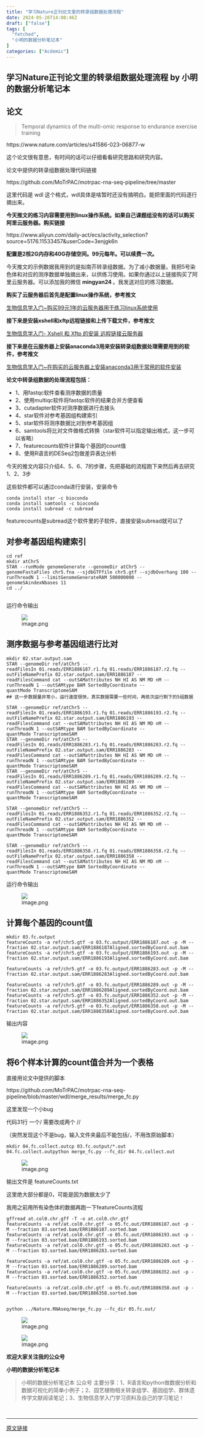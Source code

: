 ```yaml
---
title: "学习Nature正刊论文里的转录组数据处理流程"
date: 2024-05-26T14:08:46Z
draft: ["false"]
tags: [
  "fetched",
  "小明的数据分析笔记本"
]
categories: ["Acdemic"]
---
```

学习Nature正刊论文里的转录组数据处理流程 by 小明的数据分析笔记本
------
<div><section data-tool="mdnice编辑器" data-website="https://www.mdnice.com"><h2 data-tool="mdnice编辑器"><span></span><span>论文</span><span></span><span> </span></h2><blockquote data-tool="mdnice编辑器"><span></span><p>Temporal dynamics of the multi-omic response to endurance exercise training</p></blockquote><p data-tool="mdnice编辑器">https://www.nature.com/articles/s41586-023-06877-w</p><p data-tool="mdnice编辑器">这个论文很有意思，有时间的话可以仔细看看研究思路和研究内容。</p><p data-tool="mdnice编辑器">论文中提供的转录组数据处理代码链接</p><p data-tool="mdnice编辑器">https://github.com/MoTrPAC/motrpac-rna-seq-pipeline/tree/master</p><p data-tool="mdnice编辑器">这里代码是 wdl 这个格式，wdl具体是啥暂时还没有搞明白。能把里面的代码逐行摘出来。</p><p data-tool="mdnice编辑器"><strong>今天推文的练习内容需要用到linux操作系统。如果自己课题组没有的话可以购买阿里云服务器。购买链接</strong></p><p data-tool="mdnice编辑器">https://www.aliyun.com/daily-act/ecs/activity_selection?source=5176.11533457&amp;userCode=3enjgk6n</p><p data-tool="mdnice编辑器"><strong>配置是2核2G内存和40G存储空间。99元每年。可以续费一次。</strong></p><p data-tool="mdnice编辑器">今天推文的示例数据我用到的是拟南芥转录组数据。为了减小数据量。我把5号染色体和对应的测序数据单独摘出来，以供练习使用。如果你通过以上链接购买了阿里云服务器。可以添加我的微信 <strong>mingyan24 </strong>。我发送对应的练习数据。</p><p data-tool="mdnice编辑器"><strong>购买了云服务器后首先是配置linux操作系统，参考推文</strong></p><p data-tool="mdnice编辑器"><a target="_blank" href="http://mp.weixin.qq.com/s?__biz=MzI3NzQ3MTcxMg==&amp;mid=2247497114&amp;idx=1&amp;sn=7d77f87f9df224812da59c62722f19c8&amp;chksm=eb677d15dc10f403cf60d6bfb76c3c5461a46f61a2b9d1f902971bf5d8bad8e805489dadbced&amp;scene=21#wechat_redirect" textvalue="生物信息学入门~购买99元1年的云服务器用于练习linux系统使用" linktype="text" imgurl="" imgdata="null" data-itemshowtype="0" tab="innerlink" data-linktype="2">生物信息学入门~购买99元1年的云服务器用于练习linux系统使用</a><br></p><p data-tool="mdnice编辑器"><strong>接下来是安装xshell和xftp远程链接和上传下载文件，参考推文</strong></p><p data-tool="mdnice编辑器"><a target="_blank" href="http://mp.weixin.qq.com/s?__biz=MzI3NzQ3MTcxMg==&amp;mid=2247497338&amp;idx=2&amp;sn=4a2085cc54c5f481f3bf435b753bf648&amp;chksm=eb677ef5dc10f7e3b55a8d87473c19cb4f655f21ca85d25d1beb2b25a760558d933b0df5c8eb&amp;scene=21#wechat_redirect" textvalue="生物信息学入门- Xshell 和 Xftp 的安装 远程链接云服务器" linktype="text" imgurl="" imgdata="null" data-itemshowtype="0" tab="innerlink" data-linktype="2">生物信息学入门- Xshell 和 Xftp 的安装 远程链接云服务器</a><br></p><p data-tool="mdnice编辑器"><strong>接下来是在云服务器上安装anaconda3用来安装转录组数据处理需要用到的软件，参考推文</strong></p><p data-tool="mdnice编辑器"><a target="_blank" href="http://mp.weixin.qq.com/s?__biz=MzI3NzQ3MTcxMg==&amp;mid=2247497338&amp;idx=1&amp;sn=28a68958407e5f5d72765179fa5f78fa&amp;chksm=eb677ef5dc10f7e3ad4c41286181afc309b2ae587006bbfc9130c6d350879ec2bbd52cdbd514&amp;scene=21#wechat_redirect" textvalue="生物信息学入门~在购买的云服务器上安装anaconda3用于常用的软件安装" linktype="text" imgurl="" imgdata="null" data-itemshowtype="0" tab="innerlink" data-linktype="2">生物信息学入门~在购买的云服务器上安装anaconda3用于常用的软件安装</a><br></p><p data-tool="mdnice编辑器"><strong>论文中转录组数据的处理流程包括：</strong></p><ul data-tool="mdnice编辑器"><li><section>1、用fastqc软件查看测序数据的质量</section></li><li><section>2、使用multiqc软件将fastqc软件的结果合并方便查看</section></li><li><section>3、cutadapter软件对测序数据进行去接头</section></li><li><section>4、star软件对参考基因组构建索引</section></li><li><section>5、star软件将测序数据比对到参考基因组</section></li><li><section>6、samtools将比对文件做格式转换（star软件可以指定输出格式，这一步可以省略）</section></li><li><section>7、featurecounts软件计算每个基因的count值</section></li><li><section>8、使用R语言的DESeq2包做差异表达分析</section></li></ul><p data-tool="mdnice编辑器">今天的推文内容只介绍4、5、6、7的步骤，先把基础的流程跑下来然后再去研究1、2、3步</p><p data-tool="mdnice编辑器">这些软件都可以通过conda进行安装，安装命令</p><pre data-tool="mdnice编辑器"><span></span><code>conda install star -c bioconda<br>conda install samtools -c bioconda<br>conda install subread -c subread<br></code></pre><p data-tool="mdnice编辑器">featurecounts是subread这个软件里的子软件，直接安装subread就可以了</p><h2 data-tool="mdnice编辑器"><span></span><span>对参考基因组构建索引</span><span></span><span> </span></h2><pre data-tool="mdnice编辑器"><span></span><code><span>cd</span> ref<br>mkdir atChr5<br>STAR --runMode genomeGenerate --genomeDir atChr5 --genomeFastaFiles chr5.fna --sjdbGTFfile chr5.gtf --sjdbOverhang 100 --runThreadN 1 --limitGenomeGenerateRAM 500000000 --genomeSAindexNbases 11 <br><span>cd</span> ../<br><br></code></pre><p data-tool="mdnice编辑器">运行命令输出</p><figure data-tool="mdnice编辑器"><img data-imgfileid="100013769" data-ratio="0.49224806201550386" data-src="https://mmbiz.qpic.cn/sz_mmbiz_png/t1wZDoUyFk77GH7neLCDmMrSj7qey4ic3jsLfiaKIA2wd09AfVf3MVcSh6wyQSNia7UoEOP73YUgTRFkewRrslh4Q/640?wx_fmt=png&amp;from=appmsg" data-type="png" data-w="774" src="https://mmbiz.qpic.cn/sz_mmbiz_png/t1wZDoUyFk77GH7neLCDmMrSj7qey4ic3jsLfiaKIA2wd09AfVf3MVcSh6wyQSNia7UoEOP73YUgTRFkewRrslh4Q/640?wx_fmt=png&amp;from=appmsg"><figcaption>image.png</figcaption></figure><h2 data-tool="mdnice编辑器"><span></span><span>测序数据与参考基因组进行比对</span><span></span><span> </span></h2><pre data-tool="mdnice编辑器"><span></span><code>mkdir 02.star.output.sam<br>STAR --genomeDir ref/atChr5 --readFilesIn 01.reads/ERR1886187.r1.fq 01.reads/ERR1886187.r2.fq --outFileNamePrefix 02.star.output.sam/ERR1886187 --readFilesCommand cat --outSAMattributes NH HI AS NM MD nM --runThreadN 1 --outSAMtype BAM SortedByCoordinate --quantMode TranscriptomeSAM<br><span>## 这一步数据量非常小，运行速度很快，真实数据需要一些时间，再依次运行剩下的5组数据</span><br><br>STAR --genomeDir ref/atChr5 --readFilesIn 01.reads/ERR1886193.r1.fq 01.reads/ERR1886193.r2.fq --outFileNamePrefix 02.star.output.sam/ERR1886193 --readFilesCommand cat --outSAMattributes NH HI AS NM MD nM --runThreadN 1 --outSAMtype BAM SortedByCoordinate --quantMode TranscriptomeSAM<br>STAR --genomeDir ref/atChr5 --readFilesIn 01.reads/ERR1886283.r1.fq 01.reads/ERR1886283.r2.fq --outFileNamePrefix 02.star.output.sam/ERR1886283 --readFilesCommand cat --outSAMattributes NH HI AS NM MD nM --runThreadN 1 --outSAMtype BAM SortedByCoordinate --quantMode TranscriptomeSAM<br>STAR --genomeDir ref/atChr5 --readFilesIn 01.reads/ERR1886289.r1.fq 01.reads/ERR1886289.r2.fq --outFileNamePrefix 02.star.output.sam/ERR1886289 --readFilesCommand cat --outSAMattributes NH HI AS NM MD nM --runThreadN 1 --outSAMtype BAM SortedByCoordinate --quantMode TranscriptomeSAM<br><br>STAR --genomeDir ref/atChr5 --readFilesIn 01.reads/ERR1886352.r1.fq 01.reads/ERR1886352.r2.fq --outFileNamePrefix 02.star.output.sam/ERR1886352 --readFilesCommand cat --outSAMattributes NH HI AS NM MD nM --runThreadN 1 --outSAMtype BAM SortedByCoordinate --quantMode TranscriptomeSAM<br><br>STAR --genomeDir ref/atChr5 --readFilesIn 01.reads/ERR1886358.r1.fq 01.reads/ERR1886358.r2.fq --outFileNamePrefix 02.star.output.sam/ERR1886358 --readFilesCommand cat --outSAMattributes NH HI AS NM MD nM --runThreadN 1 --outSAMtype BAM SortedByCoordinate --quantMode TranscriptomeSAM<br></code></pre><p data-tool="mdnice编辑器">运行命令输出</p><figure data-tool="mdnice编辑器"><img data-imgfileid="100013768" data-ratio="0.2402088772845953" data-src="https://mmbiz.qpic.cn/sz_mmbiz_png/t1wZDoUyFk77GH7neLCDmMrSj7qey4ic3hMBQXOqCfvviczPxGGAGgeCKdibCsfAF5BVGRMgtRiao09AlZvNWRuz0A/640?wx_fmt=png&amp;from=appmsg" data-type="png" data-w="766" src="https://mmbiz.qpic.cn/sz_mmbiz_png/t1wZDoUyFk77GH7neLCDmMrSj7qey4ic3hMBQXOqCfvviczPxGGAGgeCKdibCsfAF5BVGRMgtRiao09AlZvNWRuz0A/640?wx_fmt=png&amp;from=appmsg"><figcaption>image.png</figcaption></figure><h2 data-tool="mdnice编辑器"><span></span><span>计算每个基因的count值</span><span></span><span> </span></h2><pre data-tool="mdnice编辑器"><span></span><code>mkdir 03.fc.output<br>featureCounts -a ref/chr5.gtf -o 03.fc.output/ERR1886187.out -p -M --fraction 02.star.output.sam/ERR1886187Aligned.sortedByCoord.out.bam<br>featureCounts -a ref/chr5.gtf -o 03.fc.output/ERR1886193.out -p -M --fraction 02.star.output.sam/ERR1886193Aligned.sortedByCoord.out.bam<br><br>featureCounts -a ref/chr5.gtf -o 03.fc.output/ERR1886283.out -p -M --fraction 02.star.output.sam/ERR1886283Aligned.sortedByCoord.out.bam<br><br>featureCounts -a ref/chr5.gtf -o 03.fc.output/ERR1886289.out -p -M --fraction 02.star.output.sam/ERR1886289Aligned.sortedByCoord.out.bam<br>featureCounts -a ref/chr5.gtf -o 03.fc.output/ERR1886352.out -p -M --fraction 02.star.output.sam/ERR1886352Aligned.sortedByCoord.out.bam<br>featureCounts -a ref/chr5.gtf -o 03.fc.output/ERR1886358.out -p -M --fraction 02.star.output.sam/ERR1886358Aligned.sortedByCoord.out.bam<br></code></pre><p data-tool="mdnice编辑器">输出内容</p><figure data-tool="mdnice编辑器"><img data-imgfileid="100013772" data-ratio="0.759825327510917" data-src="https://mmbiz.qpic.cn/sz_mmbiz_png/t1wZDoUyFk77GH7neLCDmMrSj7qey4ic3xewkGkh22lIwjHkcudNxUmLVXa2VUnicQ6YRggCHgJh4DJW7OMXSNKA/640?wx_fmt=png&amp;from=appmsg" data-type="png" data-w="916" src="https://mmbiz.qpic.cn/sz_mmbiz_png/t1wZDoUyFk77GH7neLCDmMrSj7qey4ic3xewkGkh22lIwjHkcudNxUmLVXa2VUnicQ6YRggCHgJh4DJW7OMXSNKA/640?wx_fmt=png&amp;from=appmsg"><figcaption>image.png</figcaption></figure><h2 data-tool="mdnice编辑器"><span></span><span>将6个样本计算的count值合并为一个表格</span><span></span><span> </span></h2><p data-tool="mdnice编辑器">直接用论文中提供的脚本</p><p data-tool="mdnice编辑器">https://github.com/MoTrPAC/motrpac-rna-seq-pipeline/blob/master/wdl/merge_results/merge_fc.py</p><p data-tool="mdnice编辑器">这里发现一个小bug</p><p data-tool="mdnice编辑器">代码31行 一个/ 需要改成两个 //</p><p data-tool="mdnice编辑器">（突然发现这个不是bug，输入文件夹最后不能包括/，不用改原始脚本）</p><pre data-tool="mdnice编辑器"><span></span><code>mkdir 04.fc.collect.out</code><code>cp <span>03.fc.output/*.out <span>04.fc.collect.out</span></span></code><code><span>python merge_fc.py --fc_dir 04.fc.collect.out</span></code></pre><figure data-tool="mdnice编辑器"><img data-imgfileid="100013770" data-ratio="0.3665338645418327" data-src="https://mmbiz.qpic.cn/sz_mmbiz_png/t1wZDoUyFk77GH7neLCDmMrSj7qey4ic3P3Mu2CUGn0aYX0zryBtfXiaNh1kqt8CXXAy97yoDj1N8psRnBWddNaQ/640?wx_fmt=png&amp;from=appmsg" data-type="png" data-w="1004" src="https://mmbiz.qpic.cn/sz_mmbiz_png/t1wZDoUyFk77GH7neLCDmMrSj7qey4ic3P3Mu2CUGn0aYX0zryBtfXiaNh1kqt8CXXAy97yoDj1N8psRnBWddNaQ/640?wx_fmt=png&amp;from=appmsg"><figcaption>image.png</figcaption></figure><p data-tool="mdnice编辑器">输出文件是 featureCounts.txt</p><p data-tool="mdnice编辑器">这里绝大部分都是0，可能是因为数据太少了</p><p data-tool="mdnice编辑器">我用之前用所有染色体的数据再跑一下featureCounts流程</p><pre data-tool="mdnice编辑器"><span></span><code>gffread at.col0.chr.gff -T -o at.col0.chr.gtf<br>featureCounts -a ref/at.col0.chr.gtf -o 05.fc.out/ERR1886187.out -p -M --fraction 03.sorted.bam/ERR1886187.sorted.bam<br>featureCounts -a ref/at.col0.chr.gtf -o 05.fc.out/ERR1886193.out -p -M --fraction 03.sorted.bam/ERR1886193.sorted.bam<br>featureCounts -a ref/at.col0.chr.gtf -o 05.fc.out/ERR1886283.out -p -M --fraction 03.sorted.bam/ERR1886283.sorted.bam<br><br>featureCounts -a ref/at.col0.chr.gtf -o 05.fc.out/ERR1886289.out -p -M --fraction 03.sorted.bam/ERR1886289.sorted.bam<br>featureCounts -a ref/at.col0.chr.gtf -o 05.fc.out/ERR1886352.out -p -M --fraction 03.sorted.bam/ERR1886352.sorted.bam<br><br>featureCounts -a ref/at.col0.chr.gtf -o 05.fc.out/ERR1886358.out -p -M --fraction 03.sorted.bam/ERR1886358.sorted.bam<br><br></code></pre><pre data-tool="mdnice编辑器"><span></span><code>python ../Nature.RNAseq/merge_fc.py --fc_dir 05.fc.out/<br></code></pre><figure data-tool="mdnice编辑器"><img data-imgfileid="100013771" data-ratio="0.2914669223394056" data-src="https://mmbiz.qpic.cn/sz_mmbiz_png/t1wZDoUyFk77GH7neLCDmMrSj7qey4ic3oKvW62t295OMnKb8tmsQ582RvhpNAed12srAoAecZKI8cmfNzpr0ew/640?wx_fmt=png&amp;from=appmsg" data-type="png" data-w="1043" src="https://mmbiz.qpic.cn/sz_mmbiz_png/t1wZDoUyFk77GH7neLCDmMrSj7qey4ic3oKvW62t295OMnKb8tmsQ582RvhpNAed12srAoAecZKI8cmfNzpr0ew/640?wx_fmt=png&amp;from=appmsg"><figcaption>image.png</figcaption></figure><figure data-tool="mdnice编辑器"><img data-imgfileid="100013777" data-ratio="0.42592592592592593" data-src="https://mmbiz.qpic.cn/sz_mmbiz_png/t1wZDoUyFk77GH7neLCDmMrSj7qey4ic38WuupMedjanRndBpMTGAmUcBcYZCn2l8nicH6qvzMY0vibicqyaCqf8PQ/640?wx_fmt=png&amp;from=appmsg" data-type="png" data-w="1080" src="https://mmbiz.qpic.cn/sz_mmbiz_png/t1wZDoUyFk77GH7neLCDmMrSj7qey4ic38WuupMedjanRndBpMTGAmUcBcYZCn2l8nicH6qvzMY0vibicqyaCqf8PQ/640?wx_fmt=png&amp;from=appmsg"><figcaption>image.png</figcaption></figure><p data-tool="mdnice编辑器"><strong>欢迎大家关注我的公众号</strong></p><p data-tool="mdnice编辑器"><strong>小明的数据分析笔记本</strong></p><section><mp-common-profile data-pluginname="mpprofile" data-id="MzI3NzQ3MTcxMg==" data-headimg="http://mmbiz.qpic.cn/mmbiz_png/t1wZDoUyFk5t1sOnM0iabvBhnfIj5YpyqrMib0E1MGCd9ibcYxaOPZd0GWhQBDvK2BPEwsicQxd6y5MHLfphnwHnow/0?wx_fmt=png" data-nickname="小明的数据分析笔记本" data-alias="" data-signature="分享R语言和python在生物信息领域做数据分析和数据可视化的简单小例子；偶尔会分享一些组学数据处理相关的内容" data-from="0" data-is_biz_ban="0"></mp-common-profile></section><p data-tool="mdnice编辑器"><strong></strong></p><blockquote data-tool="mdnice编辑器"><span></span><p>小明的数据分析笔记本 公众号 主要分享：1、R语言和python做数据分析和数据可视化的简单小例子；2、园艺植物相关转录组学、基因组学、群体遗传学文献阅读笔记；3、生物信息学入门学习资料及自己的学习笔记！</p></blockquote></section><p><br></p><p><mp-style-type data-value="3"></mp-style-type></p></div>  
<hr>
<a href="https://mp.weixin.qq.com/s/bTGvbm2Jv2Tkrc55NExo-w",target="_blank" rel="noopener noreferrer">原文链接</a>
